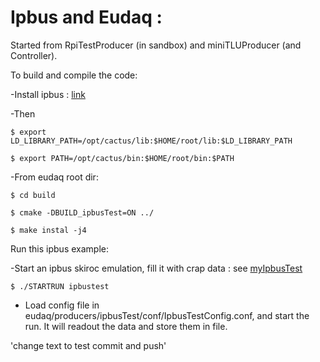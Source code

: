 # Ipbus and Eudaq : 
Started from RpiTestProducer (in sandbox) and miniTLUProducer (and Controller).

To build and compile the code:

 -Install ipbus : [link](https://svnweb.cern.ch/trac/cactus/wiki/uhalQuickTutorial#HowtoInstalltheIPbusSuite)

 -Then 

  `$ export LD_LIBRARY_PATH=/opt/cactus/lib:$HOME/root/lib:$LD_LIBRARY_PATH`

  `$ export PATH=/opt/cactus/bin:$HOME/root/bin:$PATH`

 -From eudaq root dir:

  `$ cd build`

  `$ cmake -DBUILD_ipbusTest=ON ../`

  `$ make instal -j4`

Run this ipbus example:

 -Start an ipbus skiroc emulation, fill it with crap data : see [myIpbusTest](https://github.com/asteencern/ipbus-test) 

 `$ ./STARTRUN ipbustest`

 - Load config file in eudaq/producers/ipbusTest/conf/IpbusTestConfig.conf, and start the run. It will readout the data and store them in file.

'change text to test commit and push'
